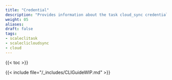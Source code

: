 ```yaml
---
title: "Credential"
description: "Provides information about the task cloud_sync credential namespace in the TrueNAS CLI. Includes command syntax and common commands."
weight: 05
aliases:
draft: false
tags:
- scaleclitask
- scaleclicloudsync
- cloud
---
```


{{< toc >}}

{{< include file="/_includes/CLIGuideWIP.md" >}}
